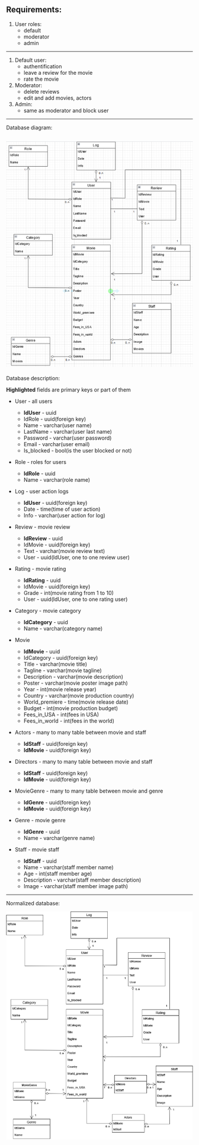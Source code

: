 ## Requirements:
1. User roles:
   - default
   - moderator
   - admin
---
1. Default user:
   - authentification
   - leave a review for the movie
   - rate the movie
2. Moderator:
   - delete reviews
   - edit and add movies, actors
3. Admin:
   - same as moderator and block user
---
Database diagram:

![alt text](Pictures/diagram.png)
---
Database description:

**Highlighted** fields are primary keys or part of them

- User - all users
   - **IdUser** - uuid
   - IdRole - uuid(foreign key)
   - Name - varchar(user name)
   - LastName - varchar(user last name)
   - Password - varchar(user password)
   - Email - varchar(user email)
   - Is_blocked - bool(is the user blocked or not)

- Role - roles for users
   - **IdRole** - uuid
   - Name - varchar(role name)
- Log - user action logs
   - **IdUser** - uuid(foreign key)
   - Date - time(time of user action)
   - Info - varchar(user action for log)

- Review - movie review
   - **IdReview** - uuid
   - IdMovie - uuid(foreign key)
   - Text - varchar(movie review text)
   - User - uuid(IdUser, one to one review user)

- Rating - movie rating
   - **IdRating** - uuid
   - IdMovie - uuid(foreign key)
   - Grade - int(movie rating from 1 to 10)
   - User - uuid(IdUser, one to one rating user)

- Category - movie category
   - **IdCategory** - uuid
   - Name - varchar(category name)

- Movie
   - **IdMovie** - uuid
   - IdCategory - uuid(foreign key)
   - Title - varchar(movie title)
   - Tagline - varchar(movie tagline)
   - Description - varchar(movie description)
   - Poster - varchar(movie poster image path)
   - Year - int(movie release year)
   - Country - varchar(movie production country)
   - World_premiere - time(movie release date)
   - Budget - int(movie production budget)
   - Fees_in_USA - int(fees in USA)
   - Fees_in_world - int(fees in the world)

- Actors - many to many table between movie and staff
   - **IdStaff** - uuid(foreign key)
   - **IdMovie** - uuid(foreign key)

- Directors - many to many table between movie and staff
   - **IdStaff** - uuid(foreign key)
   - **IdMovie** - uuid(foreign key)

- MovieGenre - many to many table between movie and genre
   - **IdGenre** - uuid(foreign key)
   - **IdMovie** - uuid(foreign key)

- Genre - movie genre
   - **IdGenre** - uuid
   - Name - varchar(genre name)

- Staff - movie staff
   - **IdStaff** - uuid
   - Name - varchar(staff member name)
   - Age - int(staff member age)
   - Description - varchar(staff member description)
   - Image - varchar(staff member image path)
---
Normalized database:

![alt text](Pictures/normalized.png)
